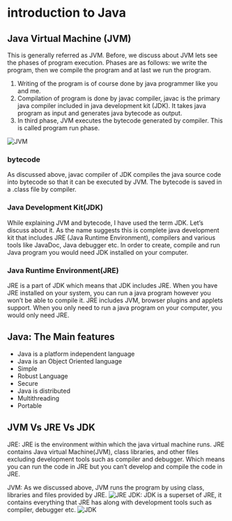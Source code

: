 # introduction to Java

## Java Virtual Machine (JVM)

This is generally referred as JVM. Before, we discuss about JVM lets see the phases of program execution. Phases are as follows: we write the program, then we compile the program and at last we run the program.
1. Writing of the program is of course done by java programmer like you and me.
2. Compilation of program is done by javac compiler, javac is the primary java compiler included in java development kit (JDK). It takes java program as input and generates java bytecode as output.
3. In third phase, JVM executes the bytecode generated by compiler. This is called program run phase.

![JVM](https://beginnersbook.com/wp-content/uploads/2013/05/JVM.jpg)

### bytecode
As discussed above, javac compiler of JDK compiles the java source code into bytecode so that it can be executed by JVM. The bytecode is saved in a .class file by compiler.

### Java Development Kit(JDK)
While explaining JVM and bytecode, I have used the term JDK. Let’s discuss about it. As the name suggests this is complete java development kit that includes JRE (Java Runtime Environment), compilers and various tools like JavaDoc, Java debugger etc.
In order to create, compile and run Java program you would need JDK installed on your computer.

### Java Runtime Environment(JRE)
JRE is a part of JDK which means that JDK includes JRE. When you have JRE installed on your system, you can run a java program however you won’t be able to compile it. 
JRE includes JVM, browser plugins and applets support. When you only need to run a java program on your computer, you would only need JRE.

## Java: The Main features

* Java is a platform independent language
* Java is an Object Oriented language
* Simple
* Robust Language
* Secure
* Java is distributed
* Multithreading
* Portable

## JVM Vs JRE Vs JDK
JRE: JRE is the environment within which the java virtual machine runs. JRE contains Java virtual Machine(JVM), class libraries, and other files excluding development tools such as compiler and debugger.
Which means you can run the code in JRE but you can’t develop and compile the code in JRE.

JVM: As we discussed above, JVM runs the program by using class, libraries and files provided by JRE.
![JRE](https://beginnersbook.com/wp-content/uploads/2013/05/jre.jpg)
JDK: JDK is a superset of JRE, it contains everything that JRE has along with development tools such as compiler, debugger etc.
![JDK](https://beginnersbook.com/wp-content/uploads/2013/05/jdk.jpg)
